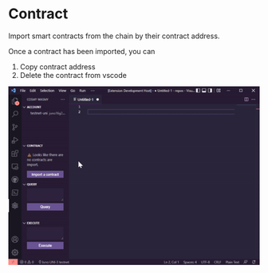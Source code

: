 # Contract 

Import smart contracts from the chain by their contract address.

Once a contract has been imported, you can
1. Copy contract address
2. Delete the contract from vscode

![feature Contract](/./images/contract.gif)
